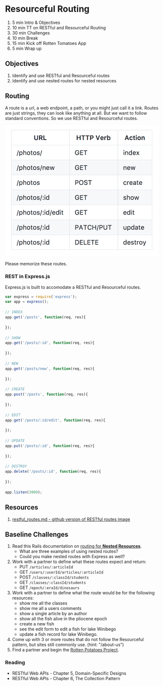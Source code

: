 # Resourceful Routing

1. 5 min Intro & Objectives
1. 10 min TT on RESTful and Resourceful Routing
1. 30 min Challenges
1. 10 min Break
1. 15 min Kick off Rotten Tomatoes App
1. 5 min Wrap up

## Objectives

1. Identify and use RESTful and Resourceful routes
1. Identify and use nested routes for nested resources

## Routing

A route is a url, a web endpoint, a path, or you might just call it a link. Routes are just strings, they can look like anything at all. But we want to follow standard conventions. So we use RESTful and Resourceful routes.

![RESTful Routes](assets/RESTful-routes.png)

Please memorize these routes.

### REST in Express.js

Express.js is built to accomodate a RESTful and Resourceful routes.

```js
var express = require('express');
var app = express();

// INDEX
app.get('/posts', function(req, res){

});

// SHOW
app.get('/posts/:id', function(req, res){

});

// NEW
app.get('/posts/new', function(req, res){

});

// CREATE
app.post('/posts', function(req, res){

});

// EDIT
app.get('/posts/:id/edit', function(req, res){

});

// UPDATE
app.put('/posts/:id', function(req, res){

});

// DESTROY
app.delete('/posts/:id', function(req, res){

});

app.listen(3000);
```

## Resources

1. [restful_routes.md - github version of RESTful routes image](https://gist.github.com/alexpchin/09939db6f81d654af06b)

## Baseline Challenges

1. Read this Rails documentation on [routing for **Nested Resources**](http://guides.rubyonrails.org/routing.html#nested-resources).
    - What are three examples of using nested routes?
    - Could you make nested routes with Express as well?
1. Work with a partner to define what these routes expect and return:
    - PUT `/articles/:articleId`
    - GET `/users/:userId/articles/:articleId`
    - POST `/classes/:classId/students`
    - GET `/classes/:classId/students`
    - GET `/epoch/:eraId/dinosaurs`
1. Work with a partner to define what the route would be for the following resources:
    - show me all the classes
    - show me all a users comments
    - show a single article by an author
    - show all the fish alive in the pliocene epoch
    - create a new fish
    - see the edit form to edit a fish for lake Winibego
    - update a fish record for lake Winibego.
1. Come up with 3 or more routes that do not follow the Resourceful pattern, but sites still commonly use. (hint: "/about-us")
1. Find a partner and begin the [Rotten Potatoes Project](https://www.makeschool.com/online-courses/tutorials/rotten-potatoes-movie-reviews-with-express-js/bootstrap-an-express-project).

### Reading

- RESTful Web APIs - Chapter 5, Domain-Specific Designs
- RESTful Web APIs - Chapter 6, The Collection Pattern
